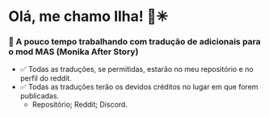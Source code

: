 # Olá, me chamo Ilha! 💚✳

### 📝 A pouco tempo trabalhando com tradução de adicionais para o mod MAS (Monika After Story)


- ✅ Todas as traduções, se permitidas, estarão no meu repositório e no perfil do reddit.
- ✅ Todas as traduções terão os devidos créditos no lugar em que forem publicadas.
  - Repositório; Reddit; Discord.



